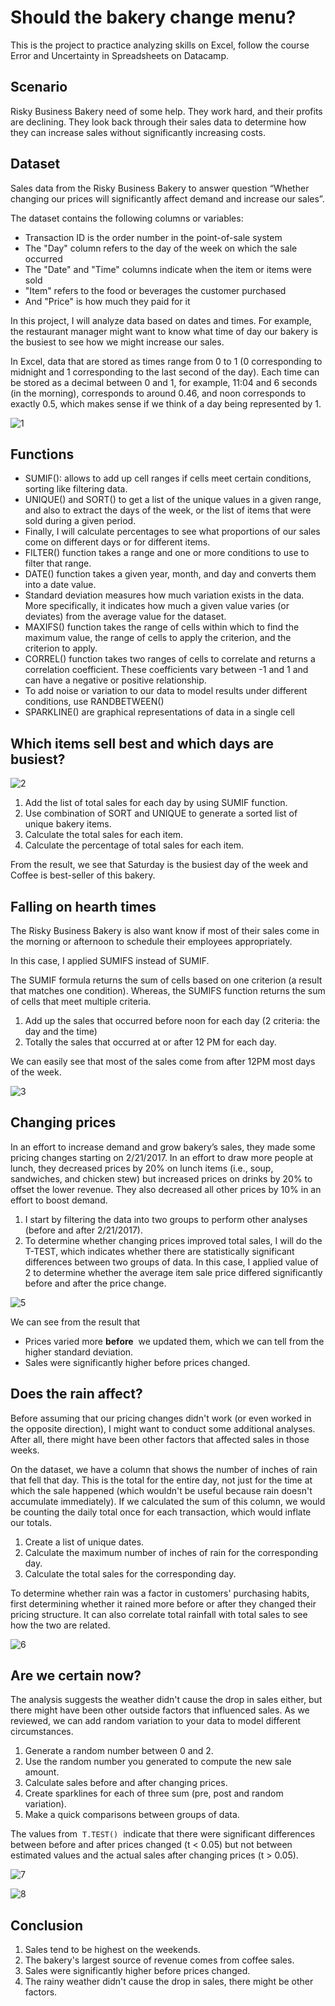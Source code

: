 
# Should the bakery change menu?

This is the project to practice analyzing skills on Excel, follow the course Error and Uncertainty in Spreadsheets on Datacamp. 




## Scenario
Risky Business Bakery need of some help. They work hard, and their profits are declining. They look back through their sales data to determine how they can increase sales without significantly increasing costs.


## Dataset
Sales data from the Risky Business Bakery to answer question “Whether changing our prices will significantly affect demand and increase our sales”. 

The dataset contains the following columns or variables: 

- Transaction ID is the order number in the point-of-sale system
- The "Day" column refers to the day of the week on which the sale occurred
- The "Date" and "Time" columns indicate when the item or items were sold
- "Item" refers to the food or beverages the customer purchased
- And "Price" is how much they paid for it

In this project, I will analyze data based on dates and times. For example, the restaurant manager might want to know what time of day our bakery is the busiest to see how we might increase our sales. 

In Excel, data that are stored as times range from 0 to 1 (0 corresponding to midnight and 1 corresponding to the last second of the day). Each time can be stored as a decimal between 0 and 1, for example, 11:04 and 6 seconds (in the morning), corresponds to around 0.46, and noon corresponds to exactly 0.5, which makes sense if we think of a day being represented by 1.

![1](https://user-images.githubusercontent.com/105278875/205305702-b2a621be-ab95-4c91-8661-16a88a181605.PNG)
## Functions
- SUMIF(): allows to add up cell ranges if cells meet certain conditions, sorting like filtering data.
- UNIQUE() and SORT() to get a list of the unique values in a given range, and also to extract the days of the week, or the list of items that were sold during a given period.
- Finally, I will calculate percentages to see what proportions of our sales come on different days or for different items.
- FILTER() function takes a range and one or more conditions to use to filter that range.
- DATE() function takes a given year, month, and day and converts them into a date value.
- Standard deviation measures how much variation exists in the data. More specifically, it indicates how much a given value varies (or deviates) from the average value for the dataset.
- MAXIFS() function takes the range of cells within which to find the maximum value, the range of cells to apply the criterion, and the criterion to apply.
- CORREL() function takes two ranges of cells to correlate and returns a correlation coefficient. These coefficients vary between -1 and 1 and can have a negative or positive relationship.
- To add noise or variation to our data to model results under different conditions, use RANDBETWEEN()
- SPARKLINE() are graphical representations of data in a single cell


## Which items sell best and which days are busiest?

![2](https://user-images.githubusercontent.com/105278875/205305779-53bfaff5-5985-471c-b6ed-ec06afa11c28.PNG)

1. Add the list of total sales for each day by using SUMIF function. 
2. Use combination of SORT and UNIQUE to generate a sorted list of unique bakery items. 
3. Calculate the total sales for each item. 
4. Calculate the percentage of total sales for each item. 

From the result, we see that Saturday is the busiest day of the week and Coffee is best-seller of this bakery. 



## Falling on hearth times

The Risky Business Bakery is also want know if most of their sales come in the morning or afternoon to schedule their employees appropriately.

In this case, I applied SUMIFS instead of SUMIF. 

The SUMIF formula returns the sum of cells based on one criterion (a result that matches one condition). Whereas, the SUMIFS function returns the sum of cells that meet multiple criteria. 

1. Add up the sales that occurred before noon for each day (2 criteria: the day and the time)
2. Totally the sales that occurred at or after 12 PM for each day. 

We can easily see that most of the sales come from after 12PM most days of the week.

![3](https://user-images.githubusercontent.com/105278875/205306032-e3fb956b-62bb-4dd6-843a-e52766710a0e.PNG)


## Changing prices 
In an effort to increase demand and grow bakery’s sales, they made some pricing changes starting on 2/21/2017. In an effort to draw more people at lunch, they decreased prices by 20% on lunch items (i.e., soup, sandwiches, and chicken stew) but increased prices on drinks by 20% to offset the lower revenue. They also decreased all other prices by 10% in an effort to boost demand.

1. I start by filtering the data into two groups to perform other analyses (before and after 2/21/2017). 
2. To determine whether changing prices improved total sales, I will do the T-TEST, which  indicates whether there are statistically significant differences between two groups of data. In this case, I applied value of 2 to determine whether the average item sale price differed significantly before and after the price change.


![5](https://user-images.githubusercontent.com/105278875/205306571-b4281dd6-4bbe-44c0-8591-07ced2946b3d.PNG)

We can see from the result that 

- Prices varied more **before**  we updated them, which we can tell from the higher standard deviation.
- Sales were significantly higher before prices changed.
## Does the rain affect?
Before assuming that our pricing changes didn't work (or even worked in the opposite direction), I might want to conduct some additional analyses. After all, there might have been other factors that affected sales in those weeks.

On the dataset, we have a column that shows the number of inches of rain that fell that day. This is the total for the entire day, not just for the time at which the sale happened (which wouldn't be useful because rain doesn't accumulate immediately). If we calculated the sum of this column, we would be counting the daily total once for each transaction, which would inflate our totals.

1. Create a list of unique dates.
2. Calculate the maximum number of inches of rain for the corresponding day. 
3. Calculate the total sales for the corresponding day. 

To determine whether rain was a factor in customers' purchasing habits, first determining whether it rained more before or after they changed their pricing structure. It can also correlate total rainfall with total sales to see how the two are related.

![6](https://user-images.githubusercontent.com/105278875/205306775-5b4b8ea9-55ee-497d-b7e9-b0bb6c8b9595.PNG)


## Are we certain now?
The analysis suggests the weather didn't cause the drop in sales either, but there might have been other outside factors that influenced sales. As we reviewed, we can add random variation to your data to model different circumstances. 

1. Generate a random number between 0 and 2. 
2. Use the random number you generated to compute the new sale amount.
3. Calculate sales before and after changing prices. 
4. Create sparklines for each of three sum (pre, post and random variation). 
5. Make a quick comparisons between groups of data. 

The values from  `T.TEST()`  indicate that there were significant differences between before and after prices changed (t < 0.05) but not between estimated values and the actual sales after changing prices (t > 0.05).

![7](https://user-images.githubusercontent.com/105278875/205307001-5f573c34-73b5-473c-97a6-83b09fc90b79.PNG)

![8](https://user-images.githubusercontent.com/105278875/205307091-7b38cc70-2fd8-4851-a89c-91dc64cfd695.PNG)


## Conclusion
1. Sales tend to be highest on the weekends.
2. The bakery's largest source of revenue comes from coffee sales.
3. Sales were significantly higher before prices changed.
4. The rainy weather didn't cause the drop in sales, there might be other factors. 

